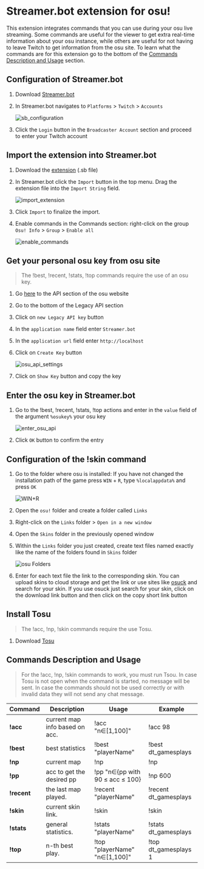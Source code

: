 # Streamer.bot extension for osu!
This extension integrates commands that you can use during your osu live streaming. Some commands are useful for the viewer to get extra real-time information about your osu instance, while others are useful for not having to leave Twitch to get information from the osu site.
To learn what the commands are for this extension go to the bottom of the [Commands Description and Usage](https://github.com/dt-gamesplays/streamer.bot-extension-for-osu/tree/main?tab=readme-ov-file#commands-description-and-usage) section.

## Configuration of Streamer.bot
1. Download [Streamer.bot](https://streamer.bot/)
2. In Streamer.bot navigates to `Platforms` > `Twitch` > `Accounts`

   ![sb_configuration](https://i.ibb.co/72FdFFw/Streamer-bot-twitch-login.png)

3. Click the `Login` button in the `Broadcaster Account` section and proceed to enter your Twitch account


## Import the extension into Streamer.bot
1. Download the [extension](https://github.com/dt-gamesplays/streamer.bot-extension-for-osu/releases) (.sb file)
2. In Streamer.bot click the `Import` button in the top menu. Drag the extension file into the `Import String` field.

   ![import_extension](https://i.ibb.co/b2fQqdr/import-extension.png)

3. Click `Import` to finalize the import.
4. Enable commands in the Commands section: right-click on the group `Osu! Info` > `Group` > `Enable all`

   ![enable_commands](https://i.ibb.co/Y49gPW3/Enable-commands.png)


## Get your personal osu key from osu site
> The !best, !recent, !stats, !top commands require the use of an osu key.
1. Go [here](https://osu.ppy.sh/p/api) to the API section of the osu website
2. Go to the bottom of the Legacy API section
3. Click on `new Legacy API key` button
4. In the `application name` field enter `Streamer.bot`
5. In the `application url` field enter `http://localhost`
6. Click on `Create Key` button

   ![osu_api_settings](https://i.ibb.co/WHgHh0x/osu-API-settings.png)

8. Click on `Show Key` button and copy the key


## Enter the osu key in Streamer.bot
1. Go to the !best, !recent, !stats, !top actions and enter in the `value` field of the argument `%osukey%` your osu key

   ![enter_osu_api](https://i.ibb.co/jVGpsrm/Enter-osu-key.png)

2. Click `OK` button to confirm the entry


## Configuration of the !skin command
1. Go to the folder where osu is installed: If you have not changed the installation path of the game press `WIN` + `R`, type `%localappdata%` and press `OK`

   ![WIN+R](https://i.ibb.co/WvQnTFT/win-r-localappdata.png)

2. Open the `osu!` folder and create a folder called `Links`
3. Right-click on the `Links` folder > `Open in a new window`
4. Open the `Skins` folder in the previously opened window
5. Within the `Links` folder you just created, create text files named exactly like the name of the folders found in `Skins` folder

   ![osu Folders](https://i.ibb.co/d5nxTL0/osu-Folders.png)

6. Enter for each text file the link to the corresponding skin. You can upload skins to cloud storage and get the link or use sites like [osuck](https://skins.osuck.net/skins/category/popular?t=1&d=0) and search for your skin. If you use osuck just search for your skin, click on the download link button and then click on the copy short link button


## Install Tosu
> The !acc, !np, !skin commands require the use Tosu.
1. Download [Tosu](https://github.com/tosuapp/tosu)


## Commands Description and Usage
> For the !acc, !np, !skin commands to work, you must run Tsou.
In case Tosu is not open when the command is started, no message will be sent. In case the commands should not be used correctly or with invalid data they will not send any chat message.

| **Command**      | **Description**     |      **Usage**              |      **Example** |
|---|---|---|---|
| **!acc** | current map info based on acc. | !acc "n∈[1,100]" | !acc 98
| **!best** | best statistics  | !best "playerName" | !best dt_gamesplays
| **!np** | current map | !np | !np
| **!pp** | acc to get the desired pp | !pp "n∈{pp with 90 ≤ acc ≤ 100} | !np 600
| **!recent** | the last map played. | !recent "playerName" | !recent dt_gamesplays
| **!skin** | current skin link. | !skin | !skin
| **!stats** | general statistics. | !stats "playerName" | !stats dt_gamesplays
| **!top** | n-th best play. | !top "playerName" "n∈[1,100]"  | !top dt_gamesplays 1
